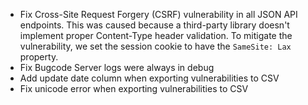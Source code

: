  * Fix Cross-Site Request Forgery (CSRF) vulnerability in all JSON API endpoints.
This was caused because a third-party library doesn't implement proper
Content-Type header validation. To mitigate the vulnerability, we set the
session cookie to have the `SameSite: Lax` property.
 * Fix Bugcode Server logs were always in debug
 * Add update date column when exporting vulnerabilities to CSV
 * Fix unicode error when exporting vulnerabilities to CSV
